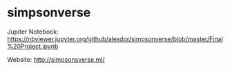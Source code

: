 # simpsonverse

Jupiter Notebook: https://nbviewer.jupyter.org/github/alexdor/simpsonverse/blob/master/Final%20Project.ipynb

Website: http://simpsonsverse.ml/
